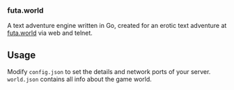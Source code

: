 ### futa.world

A text adventure engine written in Go, created for an erotic text adventure at [futa.world](http://futa.world) via web and telnet.

## Usage

Modify `config.json` to set the details and network ports of your server. `world.json` contains all info about the game world.